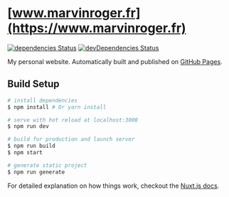 # [www.marvinroger.fr](https://www.marvinroger.fr)

[![dependencies Status](https://david-dm.org/marvinroger/www.marvinroger.fr/status.svg)](https://david-dm.org/marvinroger/www.marvinroger.fr) [![devDependencies Status](https://david-dm.org/marvinroger/www.marvinroger.fr/dev-status.svg)](https://david-dm.org/marvinroger/www.marvinroger.fr?type=dev)

My personal website. Automatically built and published on [GitHub Pages](https://github.com/marvinroger/www.marvinroger.fr/tree/gh-pages).

## Build Setup

``` bash
# install dependencies
$ npm install # Or yarn install

# serve with hot reload at localhost:3000
$ npm run dev

# build for production and launch server
$ npm run build
$ npm start

# generate static project
$ npm run generate
```

For detailed explanation on how things work, checkout the [Nuxt.js docs](https://github.com/nuxt/nuxt.js).
